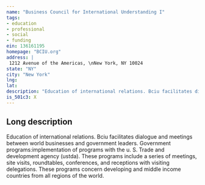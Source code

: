 ```yaml
---
name: "Business Council for International Understanding I"
tags:
- education
- professional
- social
- funding
ein: 136161195
homepage: "BCIU.org"
address: |
 1212 Avenue of the Americas, \nNew York, NY 10024
state: "NY"
city: "New York"
lng: 
lat: 
description: "Education of international relations. Bciu facilitates dialogue and meetings between world businesses and government leaders. "
is_501c3: X
---
```


## Long description

Education of international relations. Bciu facilitates dialogue and meetings between world businesses and government leaders. Government programs:implementation of programs with the u. S. Trade and development agency (ustda). These programs include a series of meetings, site visits, roundtables, conferences, and receptions with visiting delegations. These programs concern developing and middle income countries from all regions of the world. 
